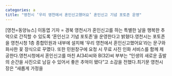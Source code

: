```yaml
---
categories: a
title: "영천시 ‘우리 영천에서 혼인신고했어요’ 혼인신고 기념 포토존 운영"
---
```

[영천=동양뉴스] 이동엽 기자 = 경북 영천시가 혼인신고를 하는 특별한 날을 행복한 추억으로 간직할 수 있도록 ‘혼인신고 기념 포토존’을 운영한다고 밝혔다.영천시는 포토존을 영천시청 1층 종합민원과 내부에 설치해 ‘우리 영천에서 혼인신고했어요’라는 문구와 화사한 꽃 장식으로 꾸몄다. 또한 민원창구에 요청 시 무료 사진 인화 서비스를 함께 제공한다.영천시청에서 혼인신고를 마친 A(34)씨와 B(32)씨 부부는 “인생의 새로운 출발의 순간을 사진으로 남길 수 있어서 좋은 추억이 됐다”고 소감을 전했다.최기문 영천시장은 “새롭게 가정을